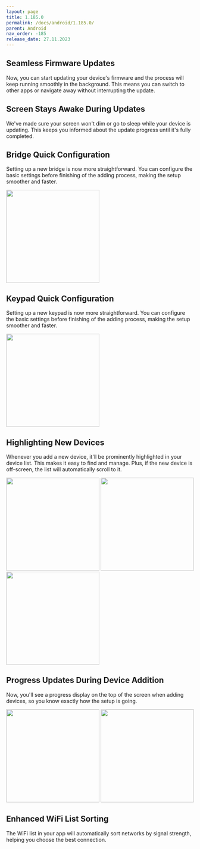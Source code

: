 ```yaml
---
layout: page
title: 1.185.0
permalink: /docs/android/1.185.0/
parent: Android
nav_order: -185
release_date: 27.11.2023
---
```


## Seamless Firmware Updates

Now, you can start updating your device's firmware and the process will keep running smoothly in the background. This means you can switch to other apps or navigate away without interrupting the update.

## Screen Stays Awake During Updates

We've made sure your screen won't dim or go to sleep while your device is updating. This keeps you informed about the update progress until it's fully completed.

## Bridge Quick Configuration

Setting up a new bridge is now more straightforward. You can configure the basic settings before finishing of the adding process, making the setup smoother and faster.

<img src="/tedee-release-notes/docs/android/assets/1.187.0_bridge_quick_configuration.png" width="250">

## Keypad Quick Configuration

Setting up a new keypad is now more straightforward. You can configure the basic settings before finishing of the adding process, making the setup smoother and faster.

<img src="/tedee-release-notes/docs/android/assets/1.187.0_keypad_quick_configuration.png" width="250">

## Highlighting New Devices

Whenever you add a new device, it'll be prominently highlighted in your device list. This makes it easy to find and manage. Plus, if the new device is off-screen, the list will automatically scroll to it.

<img src="/tedee-release-notes/docs/android/assets/1.187.0_keypad_highlight_step1.png" width="250">
<img src="/tedee-release-notes/docs/android/assets/1.187.0_keypad_highlight_step2.png" width="250">
<img src="/tedee-release-notes/docs/android/assets/1.187.0_keypad_highlight_step1.png" width="250">

## Progress Updates During Device Addition

Now, you'll see a progress display on the top of the screen when adding devices, so you know exactly how the setup is going.

<img src="/tedee-release-notes/docs/android/assets/1.187.0_adding_device_progress1.png" width="250">
<img src="/tedee-release-notes/docs/android/assets/1.187.0_adding_device_progress2.png" width="250">

## Enhanced WiFi List Sorting

The WiFi list in your app will automatically sort networks by signal strength, helping you choose the best connection.